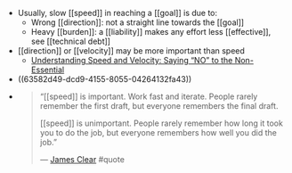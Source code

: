 - Usually, slow [[speed]] in reaching a [[goal]] is due to:
	- Wrong [[direction]]: not a straight line towards the [[goal]]
	- Heavy [[burden]]: a [[liability]] makes any effort less [[effective]], see [[technical debt]]
- [[direction]] or [[velocity]] may be more important than speed
	- [Understanding Speed and Velocity: Saying “NO” to the Non-Essential](https://fs.blog/speed-velocity/)
- ((63582d49-dcd9-4155-8055-04264132fa43))
- > “[[speed]] is important. Work fast and iterate. People rarely remember the first draft, but everyone remembers the final draft.
  >
  > [[speed]] is unimportant. People rarely remember how long it took you to do the job, but everyone remembers how  well you did the job.”
  >
  > — [James Clear](https://twitter.com/JamesClear/status/1584907634922102785) #quote